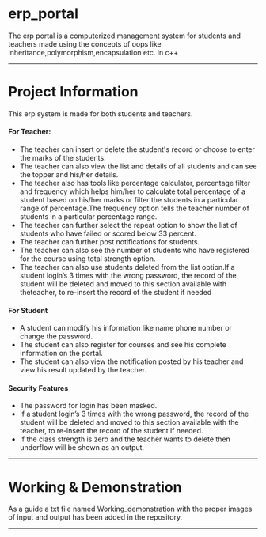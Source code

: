 # erp_portal
The erp portal is a computerized management system for students and teachers made using the concepts of oops like inheritance,polymorphism,encapsulation etc. in c++

---

# Project Information

This erp system is made for both students and teachers.
#### For Teacher:
- The teacher can insert or delete the student's record or choose to enter the marks of the students.
- The teacher can also view the list and details of all students and can see the topper and his/her details.
- The teacher also has tools like percentage calculator, percentage filter and frequency which helps him/her to calculate total percentage of a student based on his/her marks or filter the students in a particular range of percentage.The frequency option tells the teacher number of students in a particular percentage range.
- The teacher can further select the repeat option to show the list of students who have failed or scored below 33 percent.
- The teacher can further post notifications for students.
- The teacher can also see the number of students who have registered for the course using total strength option.
- The teacher can also use students deleted from the list option.If a student login’s 3 times with the wrong password, the record of the
student will be deleted and moved to this section available with theteacher, to re-insert the record of the student if needed

#### For Student
- A student can modify his information like name phone number or change the password.
- The student can also register for courses and see his complete information on the portal.
- The student can also view the notification posted by his teacher and view his result updated by the teacher.

#### Security Features
 - The password for login has been masked.
 - If a student login’s 3 times with the wrong password, the record of the student will be deleted and moved to this section available with the teacher, to re-insert the record of the student if needed.
 - If the class strength is zero and the teacher wants to delete then
underflow will be shown as an output.


---

#  Working & Demonstration
As a guide a txt file named Working_demonstration with the proper images of input and output has been added in the repository.

---
